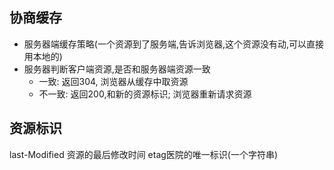 ## 协商缓存


- 服务器端缓存策略(一个资源到了服务端,告诉浏览器,这个资源没有动,可以直接用本地的)
- 服务器判断客户端资源,是否和服务器端资源一致
    - 一致: 返回304, 浏览器从缓存中取资源
    - 不一致: 返回200,和新的资源标识; 浏览器重新请求资源

## 资源标识

last-Modified 资源的最后修改时间
etag医院的唯一标识(一个字符串)